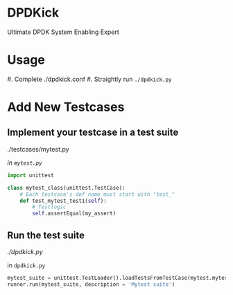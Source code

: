 # DPDKick
Ultimate DPDK System Enabling Expert

# Usage

#. Complete ./dpdkick.conf
#. Straightly run
`./dpdkick.py`

# Add New Testcases

## Implement your testcase in a test suite
./testcases/mytest.py

_in `mytest.py`_

```python
import unittest

class mytest_class(unittest.TestCase):
    # Each testcase's def name must start with "test_"
    def test_mytest_test1(self):
        # Testlogic
        self.assertEqual(my_assert)
```

## Run the test suite
_./dpdkick.py_

in `dpdkick.py`

```python
mytest_suite = unittest.TestLoader().loadTestsFromTestCase(mytest.mytest_class)
runner.run(mytest_suite, description = 'Mytest suite')
```
